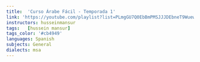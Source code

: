 ```yaml
---
title:  'Curso Árabe Fácil - Temporada 1'
link: 'https://youtube.com/playlist?list=PLmgGU7Q0EbBmPMSJJJDEbneT9WuewZ1eR&si=L95myHECLWRH415B'
instructors: husseinmansur
tags:   [hussein mansur]
tags_color: '#cb4949'
languages: Spanish
subjects: General
dialects: msa
---
```

